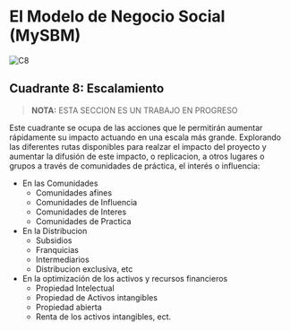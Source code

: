 # El Modelo de Negocio Social (MySBM)
![C8](http://mysbm.org/wp-content/themes/MySBM/medias/presentation_quadrant_passage-lechelle.jpg)
## Cuadrante 8: Escalamiento
> **NOTA:**
> ESTA SECCION ES UN TRABAJO EN PROGRESO

Este cuadrante se ocupa de las acciones que le permitirán aumentar rápidamente su impacto actuando en una escala más grande. Explorando las diferentes rutas disponibles para realzar el impacto del proyecto y aumentar la difusión de este impacto, o replicacion, a otros lugares o grupos a través de comunidades de práctica, el interés o influencia:

* En las Comunidades
  * Comunidades afines
  * Comunidades de Influencia
  * Comunidades de Interes
  * Comunidades de Practica
* En la Distribucion
  * Subsidios
  * Franquicias
  * Intermediarios
  * Distribucion exclusiva, etc
* En la optimización de los activos y recursos financieros
  * Propiedad Intelectual
  * Propiedad de Activos intangibles
  * Propiedad abierta
  * Renta de los activos intangibles, ect.
